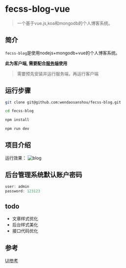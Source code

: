 # fecss-blog-vue

> 一个基于vue.js,koa和mongodb的个人博客系统。

## 简介

``fecss-blog``是使用nodejs+mongodb+vue的个人博客系统。

**此为客户端, 需要配合[服务端](https://github.com/wendaosanshou/fecss-blog-api)使用**

> 需要预先安装并运行服务端，再运行客户端

## 运行步骤

``` bash
git clone git@github.com:wendaosanshou/fecss-blog.git

cd fecss-blog

npm install

npm run dev
```

## 项目介绍
运行效果：
![blog](https://raw.githubusercontent.com/wendaosanshou/fecss-blog/master/source/blog.png)


## 后台管理系统默认账户密码

```js
user: admin
password: 123123
```

## todo
- 文章样式优化
- 后台样式美化
- 接口代码优化

## 参考
[UI参考](http://qzhai.net/000/archives/category/my_______?_=1473301834256)
